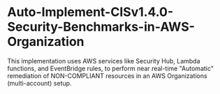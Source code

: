 # Auto-Implement-CISv1.4.0-Security-Benchmarks-in-AWS-Organization
This implementation uses AWS services like Security Hub, Lambda functions, and EventBridge rules, to perform near real-time "Automatic" remediation of NON-COMPLIANT resources in an AWS Organizations (multi-account) setup.
